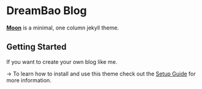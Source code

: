 # DreamBao Blog 


**[Moon](http://taylantatli.github.io/Moon)** is a minimal, one column jekyll theme.

## Getting Started
If you want to create your own blog like me.

-> To learn how to install and use this theme check out the [Setup Guide](http://taylantatli.me/Moon/moon-theme/) for more information.
